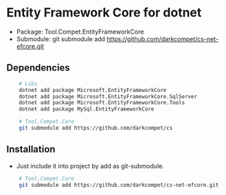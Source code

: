 # Entity Framework Core for dotnet

- Package: Tool.Compet.EntityFrameworkCore
- Submodule: git submodule add https://github.com/darkcompet/cs-net-efcore.git


## Dependencies

```bash
	# Libs
	dotnet add package Microsoft.EntityFrameworkCore
	dotnet add package Microsoft.EntityFrameworkCore.SqlServer
	dotnet add package Microsoft.EntityFrameworkCore.Tools
	dotnet add package MySql.EntityFrameworkCore

	# Tool.Compet.Core
	git submodule add https://github.com/darkcompet/cs
```


## Installation


- Just include it into project by add as git-submodule.
	
```bash
	# Tool.Compet.Core
	git submodule add https://github.com/darkcompet/cs-net-efcore.git
```